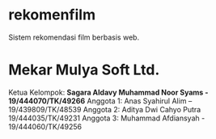 # rekomenfilm
Sistem rekomendasi film berbasis web.

Mekar Mulya Soft Ltd.
=======
Ketua Kelompok: **Sagara Aldavy Muhammad Noor Syams - 19/444070/TK/49266**
Anggota 1: Anas Syahirul Alim – 19/439809/TK/48539
Anggota 2: Aditya Dwi Cahyo Putra 19/444035/TK/49231
Anggota 3: Muhammad Afdiansyah - 19/444060/TK/49256
